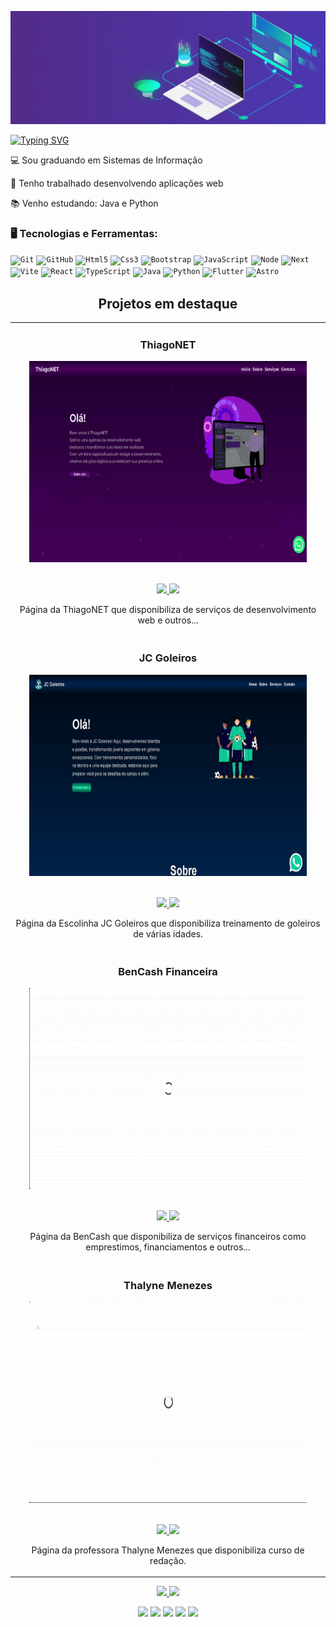 <!--Primeira GIF -->
![alt text](https://github.com/TNthiagonet/TNthiagonet/blob/main/developer_rede.gif?raw=true)
<!--Texto de apresentação animado -->
<a href="https://git.io/typing-svg"><img src="https://readme-typing-svg.herokuapp.com?font=Fira+Code&size=18&duration=4000&pause=2000&multiline=true&width=435&lines=Ol%C3%A1!+eu+sou+o+Thiago;muitos+me+conhecem+como+ThiagoNET;...;..." alt="Typing SVG" /></a>
<p align="left">💻 Sou graduando em Sistemas de Informação </p> 
<p align="left">💼 Tenho trabalhado desenvolvendo aplicações web </p>  
<p align="left">📚 Venho estudando: Java e Python </p>  

### 🖥️ Tecnologias e Ferramentas: 
<!-- <img width="200px" align="right" src="https://github.com/TNthiagonet/ThiagoNET/blob/master/src/animations/icones/Home.json"> -->
<code><img width="40px" src="https://cdn.jsdelivr.net/gh/devicons/devicon/icons/git/git-original.svg" title = "Git"/></code>
<code><img width="40px" src="https://cdn.jsdelivr.net/gh/devicons/devicon/icons/github/github-original.svg" title = "GitHub"/></code>
<code><img width="40px" src="https://cdn.jsdelivr.net/gh/devicons/devicon/icons/html5/html5-original-wordmark.svg" title = "Html5"/></code>
<code><img width="40px" src="https://cdn.jsdelivr.net/gh/devicons/devicon/icons/css3/css3-original-wordmark.svg" title = "Css3"/></code>
<code><img width="40px" src="https://cdn.jsdelivr.net/gh/devicons/devicon/icons/bootstrap/bootstrap-original-wordmark.svg" title = "Bootstrap"/></code>
<code><img width="40px" src="https://cdn.jsdelivr.net/gh/devicons/devicon/icons/javascript/javascript-original.svg" title = "JavaScript"/></code>
<code><img width="40px" src="https://cdn.jsdelivr.net/gh/devicons/devicon/icons/nodejs/nodejs-original.svg" title = "Node"/></code>
<code><img width="40px" src="https://cdn.jsdelivr.net/gh/devicons/devicon/icons/nextjs/nextjs-original.svg" title = "Next"/></code>
<code><img width="40px" src="https://cdn.jsdelivr.net/gh/devicons/devicon/icons/vite/vite-original.svg" title = "Vite"/></code>
<code><img width="40px" src="https://cdn.jsdelivr.net/gh/devicons/devicon/icons/react/react-original.svg" title = "React"/></code>
<code><img width="40px" src="https://cdn.jsdelivr.net/gh/devicons/devicon/icons/typescript/typescript-original.svg" title = "TypeScript"/></code>
<code><img width="40px" src="https://cdn.jsdelivr.net/gh/devicons/devicon/icons/java/java-original.svg" title = "Java"/></code>
<code><img width="40px" src="https://cdn.jsdelivr.net/gh/devicons/devicon/icons/python/python-original.svg" title = "Python"/></code>
<code><img width="40px" src="https://cdn.jsdelivr.net/gh/devicons/devicon/icons/flutter/flutter-original.svg" title = "Flutter"/></code>
<code><img width="40px" src="https://cdn.jsdelivr.net/gh/devicons/devicon/icons/astro/astro-original.svg" title = "Astro"/></code>


<!--Sesão de Projetos -->
<h2 align="center">Projetos em destaque </h2>
<div align="center">
<table>
  <tr>
<td width="50%">
<h3 align="center" color="white">ThiagoNET</h2>
<div align="center" >  
<a href='https://thiagonet.com/' target="_blank">
<img src="https://github.com/TNthiagonet/TNthiagonet/blob/main/ThiagoNET.gif" alt="ThiagoNET" height="322px" width="444px" />
</a>
<br>
<br>
<p>
<a href="https://github.com/TNthiagonet/ThiagoNET" target="_blank">
<img src="https://img.shields.io/badge/Code-lightgrey?style=for-the-badge&logo=github"/>
</a>  
<a href="https://thiagonet.com" target="_blank">
<img src="https://img.shields.io/badge/-website-green?style=for-the-badge&color=1E90FF"/>
</a>
</p>
<p>Página da ThiagoNET que disponibiliza de serviços de desenvolvimento web e outros...</p>
</div>
</td>
  <tr>
<td width="50%">
<h3 align="center" color="white">JC Goleiros</h2>
<div align="center" >  
<a href='https://jcgoleiros.netlify.app' target="_blank">
<img src="https://github.com/TNthiagonet/TNthiagonet/blob/main/JCGoleiros.gif" alt="JC Goleiros" height="322px" width="444px" />
</a>
<br>
<br>
<p>
<a href="https://github.com/TNthiagonet/JC_Goleiros/" target="_blank">
<img src="https://img.shields.io/badge/Code-lightgrey?style=for-the-badge&logo=github"/>
</a>  
<a href="https://jcgoleiros.netlify.app" target="_blank">
<img src="https://img.shields.io/badge/-website-green?style=for-the-badge&color=1E90FF"/>
</a>
</p>
<p>Página da Escolinha JC Goleiros que disponibiliza treinamento de goleiros de várias idades.</p>
</div>
</td>
  <tr>
<td width="50%">
<h3 align="center" color="white">BenCash Financeira</h2>
<div align="center" >  
<a href='https://bencash.com.br/' target="_blank">
<img src="https://github.com/TNthiagonet/TNthiagonet/blob/main/BenCash.gif" alt="BenCash" height="322px" width="444px" />
</a>
<br>
<br>
<p>
<a href="https://github.com/TNthiagonet/BenCashFinanceira/" target="_blank">
<img src="https://img.shields.io/badge/Code-lightgrey?style=for-the-badge&logo=github"/>
</a>  
<a href="https://bencash.com.br/" target="_blank">
<img src="https://img.shields.io/badge/-website-green?style=for-the-badge&color=1E90FF"/>
</a>
</p>
<p>Página da BenCash que disponibiliza de serviços financeiros como emprestimos, financiamentos e outros...</p>
</div>
</td>
  <tr>
<td width="50%">
<h3 align="center" color="white">Thalyne Menezes</h2>
<div align="center" >  
<a href='https://thalynemenezes.com.br' target="_blank">
<img src="https://github.com/TNthiagonet/TNthiagonet/blob/main/ThalyneMenezes.gif" alt="Thalyne Menezes" height="322px" width="444px" />
</a>
<br>
<br>
<p>
<a href="https://github.com/TNthiagonet/ThalyneMenezes/" target="_blank">
<img src="https://img.shields.io/badge/Code-lightgrey?style=for-the-badge&logo=github"/>
</a>  
<a href="#" target="_blank">
<img src="https://img.shields.io/badge/-website-green?style=for-the-badge&color=1E90FF"/>
</a>
</p>
<p>Página da professora Thalyne Menezes que disponibiliza curso de redação.</p>
</div>
</td>
</table>

</div>
   
<!--Status GitHub -->
<div align="center">
  <a href="https://github.com/TNthiagonet">
  <img height="160em" src="https://github-readme-stats.vercel.app/api?username=TNthiagonet&show_icons=true&theme=tokyonight&include_all_commits=true&count_private=true"/>
  <img height="160em" src="https://github-readme-stats.vercel.app/api/top-langs/?username=TNthiagonet&layout=compact&langs_count=7&theme=tokyonight"/>
</div>
<!--Redes -->
<p align="center">
<a href="https://twitter.com/thiagobrunomc"><img src="https://img.shields.io/badge/Twitter(X)-1E90FF?&style=for-the-badge&logo=twitter&logoColor=white" height=25></a>
<a href="https://www.instagram.com/thiagocavaco/"><img src="https://img.shields.io/badge/Instagram-FF7F50?style=for-the-badge&logo=instagram&logoColor=white" height=25></a>
<a href="https://www.linkedin.com/in/thiagonet/"><img src="https://img.shields.io/badge/Linkedin-4169E1?style=for-the-badge&logo=linkedin&logoColor=white" height=25></a>
<a href="https://www.youtube.com/channel/UCC-gXxeR4qdsmkwQDjxCmIg"><img src="https://img.shields.io/badge/YouTube-FF0000?style=for-the-badge&logo=youtube&logoColor=white" height=25></a>
<a href="https://zn11f-my.sharepoint.com/:b:/g/personal/thiago_zn11f_onmicrosoft_com/EUxP-fM3umlGuhSP2OkPcNAB27RbvarZ-OF5OT3RXHFIew?e=y3kCpn"><img src="https://img.shields.io/badge/Curriculo-8A2BE2?style=for-the-badge&logo=adobe&logoColor=white" height=25></a>
</p>
